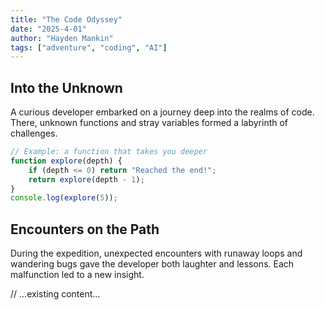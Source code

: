 ```yaml
---
title: "The Code Odyssey"
date: "2025-4-01"
author: "Hayden Mankin"
tags: ["adventure", "coding", "AI"]
---
```


## Into the Unknown

A curious developer embarked on a journey deep into the realms of code. There, unknown functions and stray variables formed a labyrinth of challenges.

```javascript
// Example: a function that takes you deeper
function explore(depth) {
    if (depth <= 0) return "Reached the end!";
    return explore(depth - 1);
}
console.log(explore(5));
```

## Encounters on the Path

During the expedition, unexpected encounters with runaway loops and wandering bugs gave the developer both laughter and lessons. Each malfunction led to a new insight.

// ...existing content...
